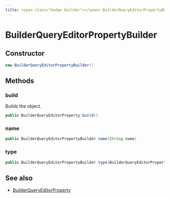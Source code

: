```yaml
---
title: <span class="badge builder"></span> BuilderQueryEditorPropertyBuilder
---
```

# <span class="badge builder"></span> BuilderQueryEditorPropertyBuilder

## Constructor

```java
new BuilderQueryEditorPropertyBuilder()
```
## Methods

### <span class="badge object-method"></span> build

Builds the object.

```java
public BuilderQueryEditorProperty build()
```

### <span class="badge object-method"></span> name

```java
public BuilderQueryEditorPropertyBuilder name(String name)
```

### <span class="badge object-method"></span> type

```java
public BuilderQueryEditorPropertyBuilder type(BuilderQueryEditorPropertyType type)
```

## See also

 * <span class="badge object-type-class"></span> [BuilderQueryEditorProperty](./object-BuilderQueryEditorProperty.md)
